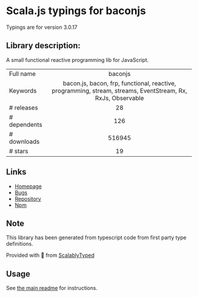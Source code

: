 
# Scala.js typings for baconjs

Typings are for version 3.0.17

## Library description:
A small functional reactive programming lib for JavaScript.

|                    |                 |
| ------------------ | :-------------: |
| Full name          | baconjs |
| Keywords           | bacon.js, bacon, frp, functional, reactive, programming, stream, streams, EventStream, Rx, RxJs, Observable |
| # releases         | 28 |
| # dependents       | 126 |
| # downloads        | 516945 |
| # stars            | 19 |

## Links
- [Homepage](https://github.com/baconjs/bacon.js)
- [Bugs](https://github.com/baconjs/bacon.js/issues)
- [Repository](https://github.com/baconjs/bacon.js)
- [Npm](https://www.npmjs.com/package/baconjs)
    


## Note
This library has been generated from typescript code from first party type definitions.

Provided with :purple_heart: from [ScalablyTyped](https://github.com/oyvindberg/ScalablyTyped)

## Usage
See [the main readme](../../readme.md) for instructions.


